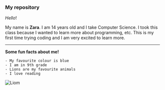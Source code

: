 ### My repository

*Hello*!

My name is **Zara**. I am 14 years old and I take Computer Science. I took this class because I wanted to learn more about programming, etc. This is my first time trying coding and I am very excited to learn more.

***

**Some fun facts about me!**
```
- My favourite colour is blue
- I am in 9th grade
- Lions are my favourite animals
- I love reading
```

![Liom](https://www.gannett-cdn.com/media/2022/03/16/USATODAY/usatsports/imageForEntry5-ODq.jpg?width=660&height=372&fit=crop&format=pjpg&auto=webp)


<!--
**zarahaleem/zarahaleem** is a ✨ _special_ ✨ repository because its `README.md` (this file) appears on your GitHub profile.

Here are some ideas to get you started:

- 🔭 I’m currently working on ...
- 🌱 I’m currently learning ...
- 👯 I’m looking to collaborate on ...
- 🤔 I’m looking for help with ...
- 💬 Ask me about ...
- 📫 How to reach me: ...
- 😄 Pronouns: ...
- ⚡ Fun fact: ...
-->

